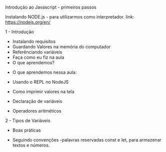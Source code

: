 Introdução ao Javascript - primeiros passos

Instalando NODE.js - para utilizarmos como interpretador.
link: https://nodejs.org/en/

1 - Introdução
* Instalando requisitos
* Guardando Valores na memória do computador
* Referênciando variáveis
* Faça como eu fiz na aula
* O que aprendemos?

- O que aprendemos nessa aula:

- Usando o REPL no NodeJS

- Como imprimir valores na tela

- Declaração de variáveis

- Operadores aritméticos

2 - Tipos de Variáveis

- Boas práticas

- Seguindo convenções
    -palavras reservadas const e let, para armazenar textos e números.

